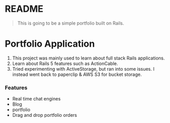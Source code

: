# README
> This is going to be a simple portfolio built on Rails.

# Portfolio Application
1. This project was mainly used to learn about full stack Rails applications.
2. Learn about Rails 5 features such as ActionCable.
3. Tried experimenting with ActiveStorage, but ran into some issues. I instead went back to paperclip & AWS S3 for bucket storage.

### Features
- Real time chat engines
- Blog
- portfolio
- Drag and drop portfolio orders
